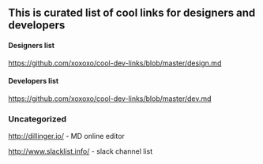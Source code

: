 ## This is curated list of cool links for designers and developers


#### Designers list
https://github.com/xoxoxo/cool-dev-links/blob/master/design.md

#### Developers list
https://github.com/xoxoxo/cool-dev-links/blob/master/dev.md


### Uncategorized
http://dillinger.io/  - MD online editor

http://www.slacklist.info/ - slack channel list
